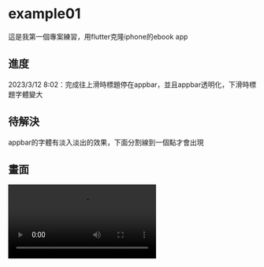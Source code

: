 # example01

這是我第一個專案練習，用flutter克隆iphone的ebook app

## 進度
2023/3/12 8:02：完成往上滑時標題停在appbar，並且appbar透明化，下滑時標題字體變大

## 待解決
appbar的字體有淡入淡出的效果，下面分割線到一個點才會出現

## 畫面


![](https://user-images.githubusercontent.com/69885352/224544777-6d1eacb3-08d2-4865-98f6-f17753648099.mov)

